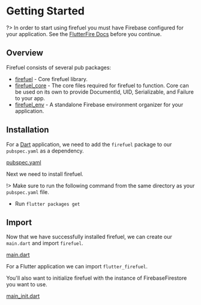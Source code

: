 # Getting Started

?> In order to start using firefuel you must have Firebase configured for your application. See the [FlutterFire Docs](https://firebase.flutter.dev/docs/overview/) before you continue.

## Overview

Firefuel consists of several pub packages:

- [firefuel](https://pub.dev/packages/firefuel) - Core firefuel library.
- [firefuel_core](https://pub.dev/packages/firefuel_core) - The core files required for firefuel to function. Core can be used on its own to provide DocumentId, UID, Serializable, and Failure to your app.
- [firefuel_env](https://pub.dev/packages/firefuel_env) - A standalone Firebase environment organizer for your application.

## Installation

For a [Dart](https://dart.dev/) application, we need to add the `firefuel` package to our `pubspec.yaml` as a dependency.

[pubspec.yaml](_snippets/getting_started/firefuel_pubspec.yaml.md ':include')

Next we need to install firefuel.

!> Make sure to run the following command from the same directory as your `pubspec.yaml` file.

- Run `flutter packages get`

## Import

Now that we have successfully installed firefuel, we can create our `main.dart` and import `firefuel`.

[main.dart](_snippets/getting_started/firefuel_main.dart.md ':include')

For a Flutter application we can import `flutter_firefuel`.

You'll also want to initialize firefuel with the instance of FirebaseFirestore you want to use.

[main_init.dart](_snippets/getting_started/firefuel_main_init.dart.md ':include')
